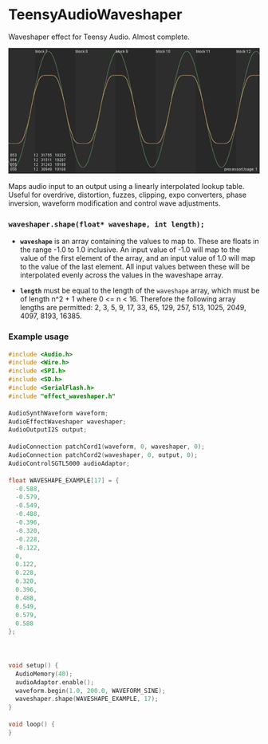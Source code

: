 # TeensyAudioWaveshaper
Waveshaper effect for Teensy Audio. Almost complete.

![Waveshaper input vs output](https://github.com/dxinteractive/TeensyAudioWaveshaper/blob/master/docs/example2.gif)

Maps audio input to an output using a linearly interpolated lookup table. Useful for overdrive, distortion, fuzzes, clipping, expo converters, phase inversion, waveform modification and control wave adjustments.

### `waveshaper.shape(float* waveshape, int length);`
- **`waveshape`** is an array containing the values to map to. These are floats in the range -1.0 to 1.0 inclusive. An input value of -1.0 will map to the value of the first element of the array, and an input value of 1.0 will map to the value of the last element. All input values between these will be interpolated evenly across the values in the waveshape array.

- **`length`** must be equal to the length of the `waveshape` array, which must be of length n^2 + 1 where 0 <= n < 16. Therefore the following array lengths are permitted: 2, 3, 5, 9, 17, 33, 65, 129, 257, 513, 1025, 2049, 4097, 8193, 16385.

### Example usage

```c++
#include <Audio.h>
#include <Wire.h>
#include <SPI.h>
#include <SD.h>
#include <SerialFlash.h>
#include "effect_waveshaper.h"

AudioSynthWaveform waveform;
AudioEffectWaveshaper waveshaper;
AudioOutputI2S output;

AudioConnection patchCord1(waveform, 0, waveshaper, 0);
AudioConnection patchCord2(waveshaper, 0, output, 0);
AudioControlSGTL5000 audioAdaptor;

float WAVESHAPE_EXAMPLE[17] = {
  -0.588,
  -0.579,
  -0.549,
  -0.488,
  -0.396,
  -0.320,
  -0.228,
  -0.122,
  0,
  0.122,
  0.228,
  0.320,
  0.396,
  0.488,
  0.549,
  0.579,
  0.588
};



void setup() {
  AudioMemory(40);
  audioAdaptor.enable();
  waveform.begin(1.0, 200.0, WAVEFORM_SINE);
  waveshaper.shape(WAVESHAPE_EXAMPLE, 17);
}

void loop() {
}
```
